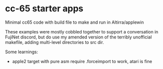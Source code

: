 # cc-65 starter apps

Minimal cc65 code with build file to make and run in Altirra/applewin

These examples were mostly cobbled together to support a conversation in FujiNet discord,
but do use my amended version of the terribly unofficial makefile, adding multi-level
directories to src dir.

Some learnings:

- apple2 target with pure asm require .forceimport to work, atari is fine
